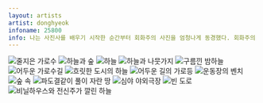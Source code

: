 ```yaml
---
layout: artists
artist: donghyeok
infoname: 25800
info: 나는 사진사를 배우기 시작한 순간부터 회화주의 사진을 엄청나게 동경했다. 회화주의 사진 자체도 아름답지만 사진따위를 예술행위로 승화하려 하던 그 행위 자체를 동경한다. 회화주의 사진은 현실세계를 촬영했음에도 불구하고 현실같지 않은 느낌을 준다. 몽환적이고 과거를 들여다 보는 듯 그 누구보다 현실에서 망각하게 해주는 신묘한 힘을 느끼게 해준다. 나의 이성은 계속해서 이것은 내가 이미 알거나 알 수도 있는 현실이고 실존하는 존재가 맞다고 혹은 당연히 실존할 수 밖에 없는 것이라 말하지만 감성과 본능은 비현실적으로 바라보려 하고 실존하지 않는 세계로 인식하려 한다.
---
```

<article class="work">
<img src="/assets/images/artists/donghyeok/25800/1.jpg" alt="줄지은 가로수">
<img src="/assets/images/artists/donghyeok/25800/2.jpg" alt="하늘과 숲">
<img src="/assets/images/artists/donghyeok/25800/3.jpg" alt="하늘">
<img src="/assets/images/artists/donghyeok/25800/4.jpg" loading="lazy" alt="하늘과 나뭇가지">
<img src="/assets/images/artists/donghyeok/25800/5.jpg" loading="lazy" alt="구름낀 밤하늘">
<img src="/assets/images/artists/donghyeok/25800/6.jpg" loading="lazy" alt="어두운 가로수길">
<img src="/assets/images/artists/donghyeok/25800/7.jpg" loading="lazy" alt="흐릿한 도시의 하늘">
<img src="/assets/images/artists/donghyeok/25800/8.jpg" loading="lazy" alt="어두운 길의 가로등">
<img src="/assets/images/artists/donghyeok/25800/9.jpg" loading="lazy" alt="운동장의 벤치">
<img src="/assets/images/artists/donghyeok/25800/10.jpg" loading="lazy" alt="숲 속">
<img src="/assets/images/artists/donghyeok/25800/11.jpg" loading="lazy" alt="파도결같이 풀이 자란 땅">
<img src="/assets/images/artists/donghyeok/25800/12.jpg" loading="lazy" alt="심야 야외극장">
<img src="/assets/images/artists/donghyeok/25800/13.jpg" loading="lazy" alt="빈 도로">
<img src="/assets/images/artists/donghyeok/25800/14.jpg" loading="lazy" alt="비닐하우스와 전신주가 깔린 하늘">
</article>